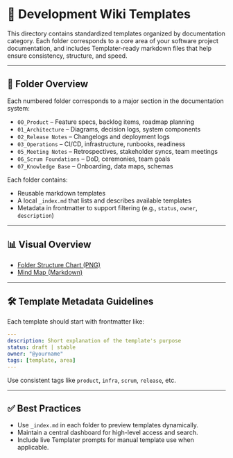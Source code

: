 # 🧩 Development Wiki Templates

This directory contains standardized templates organized by documentation category. Each folder corresponds to a core area of your software project documentation, and includes Templater-ready markdown files that help ensure consistency, structure, and speed.

---

## 📁 Folder Overview

Each numbered folder corresponds to a major section in the documentation system:

- `00_Product` – Feature specs, backlog items, roadmap planning
- `01_Architecture` – Diagrams, decision logs, system components
- `02_Release Notes` – Changelogs and deployment logs
- `03_Operations` – CI/CD, infrastructure, runbooks, readiness
- `05_Meeting Notes` – Retrospectives, stakeholder syncs, team meetings
- `06_Scrum Foundations` – DoD, ceremonies, team goals
- `07_Knowledge Base` – Onboarding, data maps, schemas

Each folder contains:
- Reusable markdown templates
- A local `_index.md` that lists and describes available templates
- Metadata in frontmatter to support filtering (e.g., `status`, `owner`, `description`)

---

## 📊 Visual Overview

- [Folder Structure Chart (PNG)](README_TEMPLATES_Folder_Chart.png)
- [Mind Map (Markdown)](README_TEMPLATES_Mindmap.md)

---

## 🛠 Template Metadata Guidelines

Each template should start with frontmatter like:

```yaml
---
description: Short explanation of the template's purpose
status: draft | stable
owner: "@yourname"
tags: [template, area]
---
```

Use consistent tags like `product`, `infra`, `scrum`, `release`, etc.

---

## ✅ Best Practices

- Use `_index.md` in each folder to preview templates dynamically.
- Maintain a central dashboard for high-level access and search.
- Include live Templater prompts for manual template use when applicable.
